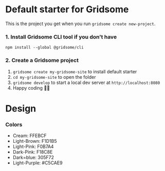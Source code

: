 # Default starter for Gridsome

This is the project you get when you run `gridsome create new-project`.

### 1. Install Gridsome CLI tool if you don't have

`npm install --global @gridsome/cli`

### 2. Create a Gridsome project

1. `gridsome create my-gridsome-site` to install default starter
2. `cd my-gridsome-site` to open the folder
3. `gridsome develop` to start a local dev server at `http://localhost:8080`
4. Happy coding 🎉🙌


# Design 

### Colors

* Cream: FFEBCF
* Light-Brown: F1D1B5
* Light-Pink: F0B7A4
* Dark-Pink: F18C8E
* Dark=blue: 305F72
* Light-Purple: #C5CAE9